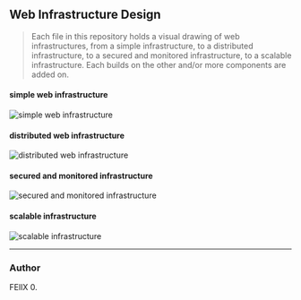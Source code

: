 ## Web Infrastructure Design
> Each file in this repository holds a visual drawing of web infrastructures, from a simple infrastructure, to a distributed infrastructure, to a secured and monitored infrastructure, to a scalable infrastructure. Each builds on the other and/or more components are added on. 

#### simple web infrastructure
![simple web infrastructure](https://i.imgur.com/pbknvAn.jpg)
#### distributed web infrastructure
![distributed web infrastructure](https://i.imgur.com/n75BOnC.jpg)
#### secured and monitored infrastructure
![secured and monitored infrastructure](https://i.imgur.com/75k7rlK.jpg)
#### scalable infrastructure
![scalable infrastructure](https://i.imgur.com/AVOdeVZ.jpg)

---
### Author
FElIX 0.

